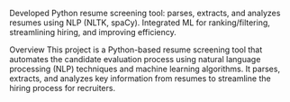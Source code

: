 Developed Python resume screening tool: parses, extracts, and analyzes resumes using NLP (NLTK, spaCy). Integrated ML for ranking/filtering, streamlining hiring, and improving efficiency.

Overview
This project is a Python-based resume screening tool that automates the candidate evaluation process using natural language processing (NLP) techniques and machine learning algorithms. It parses, extracts, and analyzes key information from resumes to streamline the hiring process for recruiters.
